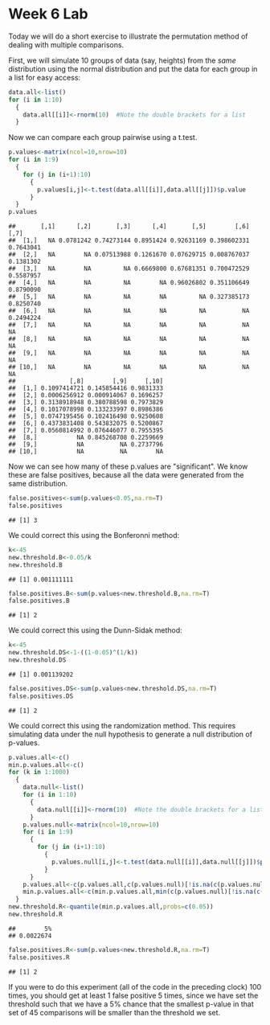 Week 6 Lab
=============
  
Today we will do a short exercise to illustrate the permutation method of dealing with multiple comparisons.

First, we will simulate 10 groups of data (say, heights) from the *same* distribution using the normal distribution and put the data for each group in a list for easy access:


```r
data.all<-list()
for (i in 1:10)
  {
    data.all[[i]]<-rnorm(10)  #Note the double brackets for a list
  }
```

Now we can compare each group pairwise using a t.test.


```r
p.values<-matrix(ncol=10,nrow=10)
for (i in 1:9)
  {
    for (j in (i+1):10)
      {
        p.values[i,j]<-t.test(data.all[[i]],data.all[[j]])$p.value 
      }
  }
p.values
```

```
##       [,1]      [,2]       [,3]      [,4]       [,5]        [,6]      [,7]
##  [1,]   NA 0.0781242 0.74273144 0.8951424 0.92631169 0.398602331 0.7643041
##  [2,]   NA        NA 0.07513988 0.1261670 0.07629715 0.008767037 0.1381302
##  [3,]   NA        NA         NA 0.6669800 0.67681351 0.700472529 0.5587957
##  [4,]   NA        NA         NA        NA 0.96026802 0.351106649 0.8790090
##  [5,]   NA        NA         NA        NA         NA 0.327385173 0.8250740
##  [6,]   NA        NA         NA        NA         NA          NA 0.2494224
##  [7,]   NA        NA         NA        NA         NA          NA        NA
##  [8,]   NA        NA         NA        NA         NA          NA        NA
##  [9,]   NA        NA         NA        NA         NA          NA        NA
## [10,]   NA        NA         NA        NA         NA          NA        NA
##               [,8]        [,9]     [,10]
##  [1,] 0.1097414721 0.145854416 0.9831333
##  [2,] 0.0006256912 0.000914067 0.1696257
##  [3,] 0.3138918948 0.380788598 0.7973829
##  [4,] 0.1017078998 0.133233997 0.8986386
##  [5,] 0.0747195456 0.102416498 0.9250608
##  [6,] 0.4373831408 0.543832075 0.5200867
##  [7,] 0.0560814992 0.076446077 0.7955395
##  [8,]           NA 0.845268708 0.2259669
##  [9,]           NA          NA 0.2737796
## [10,]           NA          NA        NA
```

Now we can see how many of these p.values are "significant". We know these are false positives, because all the data were generated from the same distribution.


```r
false.positives<-sum(p.values<0.05,na.rm=T)
false.positives
```

```
## [1] 3
```

We could correct this using the Bonferonni method:


```r
k<-45
new.threshold.B<-0.05/k
new.threshold.B
```

```
## [1] 0.001111111
```

```r
false.positives.B<-sum(p.values<new.threshold.B,na.rm=T)
false.positives.B
```

```
## [1] 2
```

We could correct this using the Dunn-Sidak method:


```r
k<-45
new.threshold.DS<-1-((1-0.05)^(1/k))
new.threshold.DS
```

```
## [1] 0.001139202
```

```r
false.positives.DS<-sum(p.values<new.threshold.DS,na.rm=T)
false.positives.DS
```

```
## [1] 2
```

We could correct this using the randomization method. This requires simulating data under the null hypothesis to generate a null distribution of p-values.



```r
p.values.all<-c()
min.p.values.all<-c()
for (k in 1:1000)
  {
    data.null<-list()
    for (i in 1:10)
      {
        data.null[[i]]<-rnorm(10)  #Note the double brackets for a list
      }
    p.values.null<-matrix(ncol=10,nrow=10)
    for (i in 1:9)
      {
        for (j in (i+1):10)
          {
            p.values.null[i,j]<-t.test(data.null[[i]],data.null[[j]])$p.value 
          }
      }
    p.values.all<-c(p.values.all,c(p.values.null)[!is.na(c(p.values.null))])
    min.p.values.all<-c(min.p.values.all,min(c(p.values.null)[!is.na(c(p.values.null))]))
  }
new.threshold.R<-quantile(min.p.values.all,probs=c(0.05))
new.threshold.R
```

```
##        5% 
## 0.0022674
```

```r
false.positives.R<-sum(p.values<new.threshold.R,na.rm=T)
false.positives.R
```

```
## [1] 2
```

If you were to do this experiment (all of the code in the preceding clock) 100 times, you should get at least 1 false positive 5 times, since we have set the threshold such that we have a 5% chance that the smallest p-value in that set of 45 comparisons will be smaller than the threshold we set.
